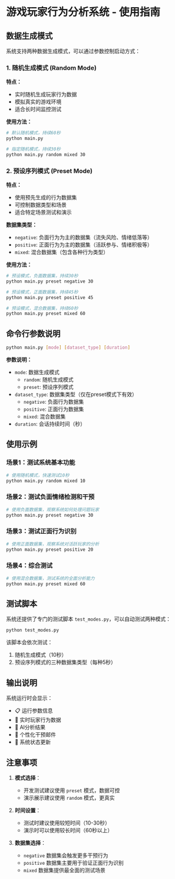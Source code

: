 # 游戏玩家行为分析系统 - 使用指南

## 数据生成模式

系统支持两种数据生成模式，可以通过参数控制启动方式：

### 1. 随机生成模式 (Random Mode)

**特点：**
- 实时随机生成玩家行为数据
- 模拟真实的游戏环境
- 适合长时间监控测试

**使用方法：**
```bash
# 默认随机模式，持续60秒
python main.py

# 指定随机模式，持续30秒
python main.py random mixed 30
```

### 2. 预设序列模式 (Preset Mode)

**特点：**
- 使用预先生成的行为数据集
- 可控制数据类型和场景
- 适合特定场景测试和演示

**数据集类型：**
- `negative`: 负面行为为主的数据集（流失风险、情绪低落等）
- `positive`: 正面行为为主的数据集（活跃参与、情绪积极等）
- `mixed`: 混合数据集（包含各种行为类型）

**使用方法：**
```bash
# 预设模式，负面数据集，持续30秒
python main.py preset negative 30

# 预设模式，正面数据集，持续45秒
python main.py preset positive 45

# 预设模式，混合数据集，持续60秒
python main.py preset mixed 60
```

## 命令行参数说明

```bash
python main.py [mode] [dataset_type] [duration]
```

**参数说明：**
- `mode`: 数据生成模式
  - `random`: 随机生成模式
  - `preset`: 预设序列模式
- `dataset_type`: 数据集类型（仅在preset模式下有效）
  - `negative`: 负面行为数据集
  - `positive`: 正面行为数据集
  - `mixed`: 混合数据集
- `duration`: 会话持续时间（秒）

## 使用示例

### 场景1：测试系统基本功能
```bash
# 使用随机模式，快速测试10秒
python main.py random mixed 10
```

### 场景2：测试负面情绪检测和干预
```bash
# 使用负面数据集，观察系统如何处理问题玩家
python main.py preset negative 30
```

### 场景3：测试正面行为识别
```bash
# 使用正面数据集，观察系统对活跃玩家的分析
python main.py preset positive 20
```

### 场景4：综合测试
```bash
# 使用混合数据集，测试系统的全面分析能力
python main.py preset mixed 60
```

## 测试脚本

系统还提供了专门的测试脚本 `test_modes.py`，可以自动测试两种模式：

```bash
python test_modes.py
```

该脚本会依次测试：
1. 随机生成模式（10秒）
2. 预设序列模式的三种数据集类型（每种5秒）

## 输出说明

系统运行时会显示：
- 📋 运行参数信息
- 📝 实时玩家行为数据
- 🤖 AI分析结果
- 📧 个性化干预邮件
- 🔄 系统状态更新

## 注意事项

1. **模式选择**：
   - 开发测试建议使用 `preset` 模式，数据可控
   - 演示展示建议使用 `random` 模式，更真实

2. **时间设置**：
   - 测试时建议使用较短时间（10-30秒）
   - 演示时可以使用较长时间（60秒以上）

3. **数据集选择**：
   - `negative` 数据集会触发更多干预行为
   - `positive` 数据集主要用于验证正面行为识别
   - `mixed` 数据集提供最全面的测试场景
